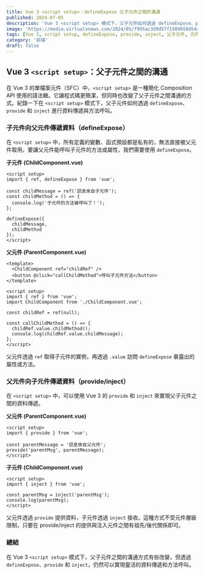 ```yaml
---
title: Vue 3 <script setup>：defineExpose 父子元件之間的溝通
published: 2024-07-05
description: 'Vue 3 <script setup> 模式下，父子元件如何透過 defineExpose、provide 和 inject 進行資料傳遞與方法呼叫。'
image: 'https://media.virtualxnews.com/2024/05/f995ac3d9d57f1509658d54a5b48529c.png'
tags: [Vue 3, script setup, defineExpose, provide, inject, 父子元件, 元件溝通]
category: '前端'
draft: false 
---
```


## Vue 3 `<script setup>`：父子元件之間的溝通

在 Vue 3 的單檔案元件（SFC）中，`<script setup>` 是一種簡化 Composition API 使用的語法糖。它讓程式碼更簡潔，但同時也改變了父子元件之間溝通的方式。紀錄一下在 `<script setup>` 模式下，父子元件如何透過 `defineExpose`、`provide` 和 `inject` 進行資料傳遞與方法呼叫。

### 子元件向父元件傳遞資料（defineExpose）

在 `<script setup>` 中，所有定義的變數、函式預設都是私有的，無法直接被父元件取用。要讓父元件能呼叫子元件的方法或屬性，我們需要使用 `defineExpose`。

**子元件 (ChildComponent.vue)**

```vue
<script setup>
import { ref, defineExpose } from 'vue';

const childMessage = ref('訊息來自子元件');
const childMethod = () => {
  console.log('子元件的方法被呼叫了！');
};

defineExpose({
  childMessage,
  childMethod
});
</script>
```

**父元件 (ParentComponent.vue)**

```vue
<template>
  <ChildComponent ref="childRef" />
  <button @click="callChildMethod">呼叫子元件方法</button>
</template>

<script setup>
import { ref } from 'vue';
import ChildComponent from './ChildComponent.vue';

const childRef = ref(null);

const callChildMethod = () => {
  childRef.value.childMethod(); 
  console.log(childRef.value.childMessage);
};
</script>
```

父元件透過 `ref` 取得子元件的實例，再透過 `.value` 訪問 `defineExpose` 暴露出的屬性或方法。

### 父元件向子元件傳遞資料（provide/inject）

在 `<script setup>` 中，可以使用 Vue 3 的 `provide` 和 `inject` 來實現父子元件之間的資料傳遞。

**父元件 (ParentComponent.vue)**

```vue
<script setup>
import { provide } from 'vue';

const parentMessage = '訊息來自父元件';
provide('parentMsg', parentMessage);
</script>
```

**子元件 (ChildComponent.vue)**

```vue
<script setup>
import { inject } from 'vue';

const parentMsg = inject('parentMsg');
console.log(parentMsg); 
</script>
```

父元件透過 `provide` 提供資料，子元件透過 `inject` 接收。這種方式不受元件層級限制，只要在 provide/inject 的提供與注入元件之間有祖先/後代關係即可。

### 總結

在 Vue 3 `<script setup>` 模式下，父子元件之間的溝通方式有些改變，但透過 `defineExpose`、`provide` 和 `inject`，仍然可以實現靈活的資料傳遞和方法呼叫。

